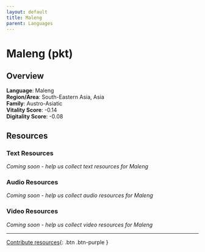 ```yaml
---
layout: default
title: Maleng
parent: Languages
---
```


# Maleng (pkt)

## Overview

**Language**: Maleng  
**Region/Area**: South-Eastern Asia, Asia  
**Family**: Austro-Asiatic  
**Vitality Score**: -0.14  
**Digitality Score**: -0.08  

## Resources

### Text Resources
*Coming soon - help us collect text resources for Maleng*

### Audio Resources
*Coming soon - help us collect audio resources for Maleng*

### Video Resources
*Coming soon - help us collect video resources for Maleng*

---

[Contribute resources](https://fairtrain.github.io/){: .btn .btn-purple }
